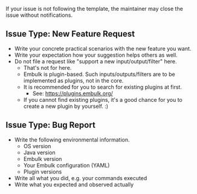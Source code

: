 If your issue is not following the template, the maintainer may close the issue without notifications.


Issue Type: New Feature Request
--------------------------------

* Write your concrete practical scenarios with the new feature you want.
* Write your expectation how your suggestion helps others as well.
* Do not file a request like "support a new input/output/filter" here.
  * That's not for here.
  * Embulk is plugin-based. Such inputs/outputs/filters are to be implemented as plugins, not in the core.
  * It is recommended for you to search for existing plugins at first.
    * See: https://plugins.embulk.org/
  * If you cannot find existing plugins, it's a good chance for you to create a new plugin by yourself. :)


Issue Type: Bug Report
-----------------------

* Write the following environmental information.
  * OS version
  * Java version
  * Embulk version
  * Your Embulk configuration (YAML)
  * Plugin versions
* Write all what you did, e.g. your commands executed
* Write what you expected and observed actually
